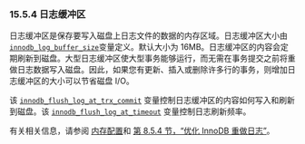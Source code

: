 ### 15.5.4 日志缓冲区

日志缓冲区是保存要写入磁盘上日志文件的数据的内存区域。日志缓冲区大小由 [`innodb_log_buffer_size`](https://dev.mysql.com/doc/refman/8.0/en/innodb-parameters.html#sysvar_innodb_log_buffer_size)变量定义。默认大小为 16MB。日志缓冲区的内容会定期刷新到磁盘。大型日志缓冲区使大型事务能够运行，而无需在事务提交之前将重做日志数据写入磁盘。因此，如果您有更新、插入或删除许多行的事务，则增加日志缓冲区的大小可以节省磁盘 I/O。

该 [`innodb_flush_log_at_trx_commit`](https://dev.mysql.com/doc/refman/8.0/en/innodb-parameters.html#sysvar_innodb_flush_log_at_trx_commit) 变量控制日志缓冲区的内容如何写入和刷新到磁盘。该 [`innodb_flush_log_at_timeout`](https://dev.mysql.com/doc/refman/8.0/en/innodb-parameters.html#sysvar_innodb_flush_log_at_timeout) 变量控制日志刷新频率。

有关相关信息，请参阅 [内存配置](https://dev.mysql.com/doc/refman/8.0/en/innodb-init-startup-configuration.html#innodb-startup-memory-configuration)和 [第 8.5.4 节，“优化 InnoDB 重做日志”](https://dev.mysql.com/doc/refman/8.0/en/optimizing-innodb-logging.html)。